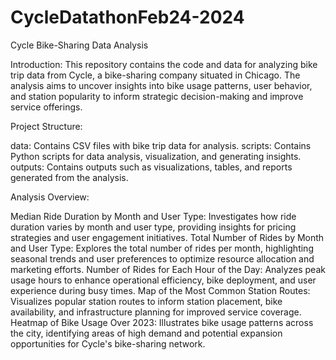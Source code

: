 # CycleDatathonFeb24-2024

Cycle Bike-Sharing Data Analysis

Introduction:
This repository contains the code and data for analyzing bike trip data from Cycle, a bike-sharing company situated in Chicago. The analysis aims to uncover insights into bike usage patterns, user behavior, and station popularity to inform strategic decision-making and improve service offerings.

Project Structure:

data: Contains CSV files with bike trip data for analysis.
scripts: Contains Python scripts for data analysis, visualization, and generating insights.
outputs: Contains outputs such as visualizations, tables, and reports generated from the analysis.

Analysis Overview:

Median Ride Duration by Month and User Type: Investigates how ride duration varies by month and user type, providing insights for pricing strategies and user engagement initiatives.
Total Number of Rides by Month and User Type: Explores the total number of rides per month, highlighting seasonal trends and user preferences to optimize resource allocation and marketing efforts.
Number of Rides for Each Hour of the Day: Analyzes peak usage hours to enhance operational efficiency, bike deployment, and user experience during busy times.
Map of the Most Common Station Routes: Visualizes popular station routes to inform station placement, bike availability, and infrastructure planning for improved service coverage.
Heatmap of Bike Usage Over 2023: Illustrates bike usage patterns across the city, identifying areas of high demand and potential expansion opportunities for Cycle's bike-sharing network.
